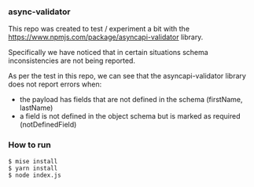 ### async-validator

This repo was created to test / experiment a bit with the https://www.npmjs.com/package/asyncapi-validator library.

Specifically we have noticed that in certain situations schema inconsistencies are not being reported.

As per the test in this repo, we can see that the asyncapi-validator library
does not report errors when:

- the payload has fields that are not defined in the schema (firstName, lastName)
- a field is not defined in the object schema but is marked as required (notDefinedField)

### How to run

```shell
$ mise install
$ yarn install
$ node index.js
```
